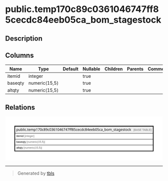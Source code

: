 # public.temp170c89c0361046747ff85cecdc84eeb05ca_bom_stagestock

## Description

## Columns

| Name | Type | Default | Nullable | Children | Parents | Comment |
| ---- | ---- | ------- | -------- | -------- | ------- | ------- |
| itemid | integer |  | true |  |  |  |
| baseqty | numeric(15,5) |  | true |  |  |  |
| altqty | numeric(15,5) |  | true |  |  |  |

## Relations

![er](public.temp170c89c0361046747ff85cecdc84eeb05ca_bom_stagestock.svg)

---

> Generated by [tbls](https://github.com/k1LoW/tbls)
